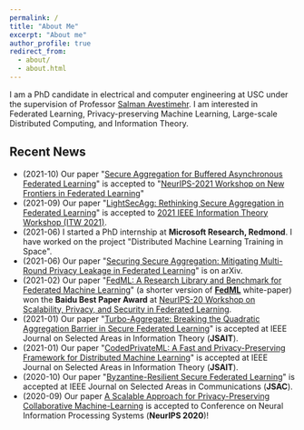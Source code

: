 ```yaml
---
permalink: /
title: "About Me"
excerpt: "About me"
author_profile: true
redirect_from: 
  - about/
  - about.html
---
```


I am a PhD candidate in electrical and computer engineering at USC under the supervision of Professor [Salman Avestimehr](https://www.avestimehr.com/). I am interested in Federated Learning, Privacy-preserving Machine Learning, Large-scale Distributed Computing, and Information Theory.



## Recent News

- (2021-10) Our paper "[Secure Aggregation for Buffered Asynchronous Federated Learning](https://arxiv.org/abs/2110.02177)" is accepted to "[NeurIPS-2021 Workshop on New Frontiers in Federated Learning](https://neurips2021workshopfl.github.io/NFFL-2021/paper.html)"
- (2021-09) Our paper "[LightSecAgg: Rethinking Secure Aggregation in Federated Learning](https://arxiv.org/pdf/2109.14236.pdf)" is accepted to [2021 IEEE Information Theory Workshop (ITW 2021)](http://itw2021.org/?page_id=544).
- (2021-06) I started a PhD internship at **Microsoft Research, Redmond**. I have worked on the project "Distributed Machine Learning Training in Space".
- (2021-06) Our paper "[Securing Secure Aggregation: Mitigating Multi-Round Privacy Leakage in Federated Learning](https://arxiv.org/abs/2106.03328)" is on arXiv.
- (2021-02) Our paper "[FedML: A Research Library and Benchmark for Federated Machine Learning](https://arxiv.org/abs/2007.13518)" (a shorter version of [**FedML**](https://www.fedml.ai/) white-paper) won the **Baidu Best Paper Award** at [NeurIPS-20 Workshop on Scalability, Privacy, and Security in Federated Learning](http://icfl.cc/SpicyFL/2020).
- (2021-01) Our paper "[Turbo-Aggregate: Breaking the Quadratic Aggregation Barrier in Secure Federated Learning](https://ieeexplore.ieee.org/document/9336021)" is accepted at IEEE Journal on Selected Areas in Information Theory (**JSAIT**).
- (2021-01) Our paper "[CodedPrivateML: A Fast and Privacy-Preserving Framework for Distributed Machine Learning](https://ieeexplore.ieee.org/document/9330572)" is accepted at IEEE Journal on Selected Areas in Information Theory (**JSAIT**).
- (2020-10) Our paper "[Byzantine-Resilient Secure Federated Learning](https://ieeexplore.ieee.org/document/9276464)" is accepted at IEEE Journal on Selected Areas in Communications (**JSAC**).
- (2020-09) Our paper [A Scalable Approach for Privacy-Preserving Collaborative Machine-Learning](https://papers.nips.cc/paper/2020/file/5bf8aaef51c6e0d363cbe554acaf3f20-Paper.pdf) is accepted to Conference on Neural Information Processing Systems (**NeurIPS 2020**)! 
